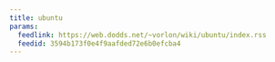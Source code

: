 ```yaml
---
title: ubuntu
params:
  feedlink: https://web.dodds.net/~vorlon/wiki/ubuntu/index.rss
  feedid: 3594b173f0e4f9aafded72e6b0efcba4
---
```

